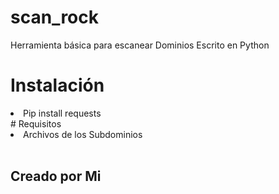 # scan_rock
Herramienta básica para escanear Dominios Escrito en Python
# Instalación
<li>Pip install requests</li>
# Requisitos
<li>Archivos de los Subdominios</li>
<br>
<h2>Creado por Mi<h2>
